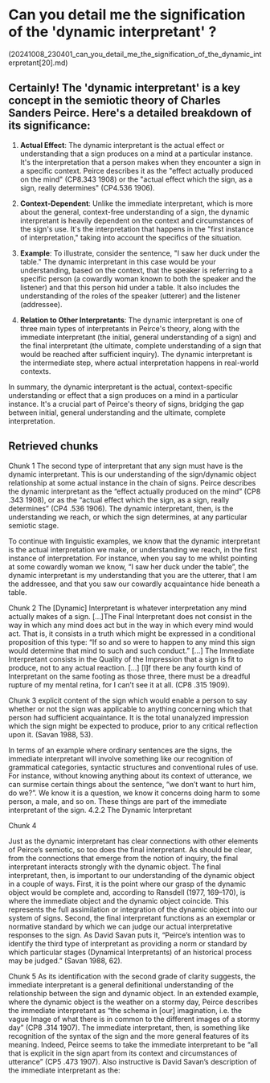 # Can you detail me the signification of the 'dynamic interpretant' ?
(20241008_230401_can_you_detail_me_the_signification_of_the_dynamic_interpretant[20].md)

## Certainly! The 'dynamic interpretant' is a key concept in the semiotic theory of Charles Sanders Peirce. Here's a detailed breakdown of its significance:

1. **Actual Effect**: The dynamic interpretant is the actual effect or understanding that a sign produces on a mind at a particular instance. It's the interpretation that a person makes when they encounter a sign in a specific context. Peirce describes it as the "effect actually produced on the mind" (CP8.343 1908) or the "actual effect which the sign, as a sign, really determines" (CP4.536 1906).

2. **Context-Dependent**: Unlike the immediate interpretant, which is more about the general, context-free understanding of a sign, the dynamic interpretant is heavily dependent on the context and circumstances of the sign's use. It's the interpretation that happens in the "first instance of interpretation," taking into account the specifics of the situation.

3. **Example**: To illustrate, consider the sentence, "I saw her duck under the table." The dynamic interpretant in this case would be your understanding, based on the context, that the speaker is referring to a specific person (a cowardly woman known to both the speaker and the listener) and that this person hid under a table. It also includes the understanding of the roles of the speaker (utterer) and the listener (addressee).

4. **Relation to Other Interpretants**: The dynamic interpretant is one of three main types of interpretants in Peirce's theory, along with the immediate interpretant (the initial, general understanding of a sign) and the final interpretant (the ultimate, complete understanding of a sign that would be reached after sufficient inquiry). The dynamic interpretant is the intermediate step, where actual interpretation happens in real-world contexts.

In summary, the dynamic interpretant is the actual, context-specific understanding or effect that a sign produces on a mind in a particular instance. It's a crucial part of Peirce's theory of signs, bridging the gap between initial, general understanding and the ultimate, complete interpretation.

## Retrieved chunks
Chunk 1 
The second type of interpretant that any sign must have is the dynamic interpretant. This is our understanding of the sign/dynamic object relationship at some actual instance in the chain of signs. Peirce describes the dynamic interpretant as the “effect actually produced on the mind” (CP8 .343 1908), or as the “actual effect which the sign, as a sign, really determines” (CP4 .536 1906). The dynamic interpretant, then, is the understanding we reach, or which the sign determines, at any particular semiotic stage.

To continue with linguistic examples, we know that the dynamic interpretant is the actual interpretation we make, or understanding we reach, in the first instance of interpretation. For instance, when you say to me whilst pointing at some cowardly woman we know, “I saw her duck under the table”, the dynamic interpretant is my understanding that you are the utterer, that I am the addressee, and that you saw our cowardly acquaintance hide beneath a table.

Chunk 2 
The [Dynamic] Interpretant is whatever interpretation any mind actually makes of a sign. […]The Final Interpretant does not consist in the way in which any mind does act but in the way in which every mind would act. That is, it consists in a truth which might be expressed in a conditional proposition of this type: “If so and so were to happen to any mind this sign would determine that mind to such and such conduct.” […] The Immediate Interpretant consists in the Quality of the Impression that a sign is fit to produce, not to any actual reaction. […] [I]f there be any fourth kind of Interpretant on the same footing as those three, there must be a dreadful rupture of my mental retina, for I can’t see it at all. (CP8 .315 1909).

Chunk 3 
explicit content of the sign which would enable a person to say whether or not the sign was applicable to anything concerning which that person had sufficient acquaintance. It is the total unanalyzed impression which the sign might be expected to produce, prior to any critical reflection upon it. (Savan 1988, 53). 

In terms of an example where ordinary sentences are the signs, the immediate interpretant will involve something like our recognition of grammatical categories, syntactic structures and conventional rules of use. For instance, without knowing anything about its context of utterance, we can surmise certain things about the sentence, “we don’t want to hurt him, do we?”. We know it is a question, we know it concerns doing harm to some person, a male, and so on. These things are part of the immediate interpretant of the sign.
4.2.2 The Dynamic Interpretant

Chunk 4 

Just as the dynamic interpretant has clear connections with other elements of Peirce’s semiotic, so too does the final interpretant. As should be clear, from the connections that emerge from the notion of inquiry, the final interpretant interacts strongly with the dynamic object. The final interpretant, then, is important to our understanding of the dynamic object in a couple of ways. First, it is the point where our grasp of the dynamic object would be complete and, according to Ransdell (1977, 169–170), is where the immediate object and the dynamic object coincide. This represents the full assimilation or integration of the dynamic object into our system of signs. Second, the final interpretant functions as an exemplar or normative standard by which we can judge our actual interpretative responses to the sign. As David Savan puts it, “Peirce’s intention was to identify the third type of interpretant as providing a norm or standard by which particular stages (Dynamical Interpretants) of an historical process may be judged.” (Savan 1988, 62).

Chunk 5 
As its identification with the second grade of clarity suggests, the immediate interpretant is a general definitional understanding of the relationship between the sign and dynamic object. In an extended example, where the dynamic object is the weather on a stormy day, Peirce describes the immediate interpretant as “the schema in [our] imagination, i.e. the vague Image of what there is in common to the different images of a stormy day” (CP8 .314 1907). The immediate interpretant, then, is something like recognition of the syntax of the sign and the more general features of its meaning. Indeed, Peirce seems to take the immediate interpretant to be “all that is explicit in the sign apart from its context and circumstances of utterance” (CP5 .473 1907). Also instructive is David Savan’s description of the immediate interpretant as the:

